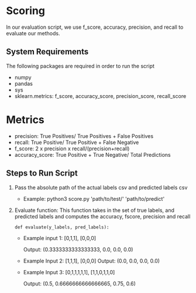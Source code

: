 # Scoring
In our evaluation script, we use f_score, accuracy, precision, and recall to evaluate our methods.

## System Requirements
The following packages are required in order to run the script
- numpy
- pandas
- sys
- sklearn.metrics: f_score, accuracy_score, precision_score, recall_score

# Metrics
- precision: True Positives/ True Positives + False Positives
- recall: True Positive/ True Positive + False Negative
- f_score: 2 x precision x recall/(precision+recall)
- accuracy_score: True Positive + True Negative/ Total Predictions


## Steps to Run Script
1. Pass the absolute path of the actual labels csv and predicted labels csv
    - Example:
    python3 score.py 'path/to/test/' 'path/to/predict'

2. Evaluate function: This function takes in the set of true labels, and predicted labels and computes the accuracy, fscore, precision and recall 
    ```
    def evaluate(y_labels, pred_labels): 
    ```
    - Example input 1: [0,1,1], [0,0,0]

        Output: (0.3333333333333333, 0.0, 0.0, 0.0)
    - Example Input 2: [1,1,1], [0,0,0]
        Output: (0.0, 0.0, 0.0, 0.0)

    - Example Input 3: [0,1,1,1,1,1], [1,1,0,1,1,0]

        Output: (0.5, 0.6666666666666665, 0.75, 0.6)